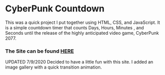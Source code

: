 # CyberPunk Countdown

This was a quick project I put together using HTML, CSS, and JavaScript.
It is a simple countdown timer that counts Days, Hours, Minutes , and Seconds until the release of the highly anticipated video game, CyberPunk 2077.

### The Site can be found [HERE](http://bit.ly/CP_countdown)

UPDATED 7/9/2020
Decided to have a little fun with this site.
I added an image gallery with a quick transition animation.
